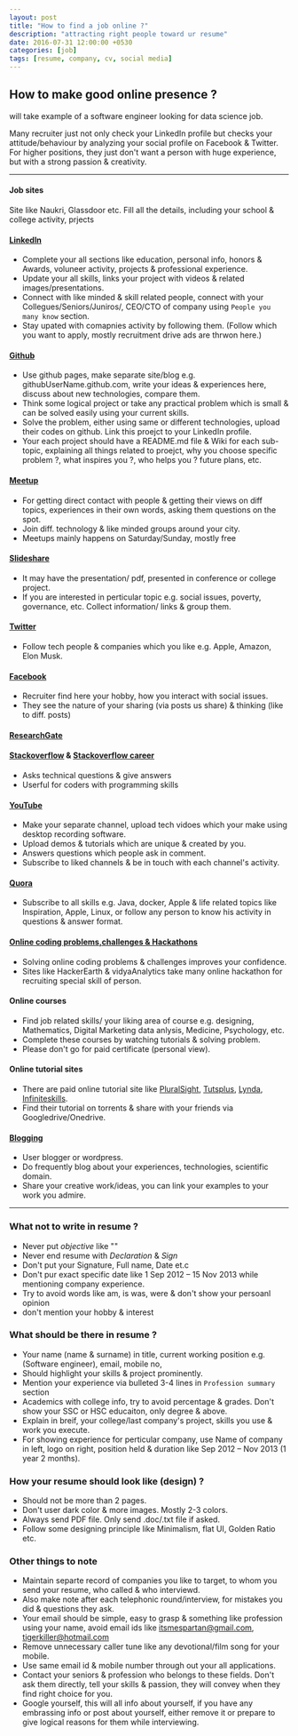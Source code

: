 ```yaml
---
layout: post
title: "How to find a job online ?"
description: "attracting right people toward ur resume"
date: 2016-07-31 12:00:00 +0530
categories: [job]
tags: [resume, company, cv, social media]
---
```


## How to make good online presence ?

will take example of a software engineer looking for data science job.

Many recruiter just not only check your LinkedIn profile but checks your attitude/behaviour by analyzing your social profile on Facebook & Twitter.
For higher positions, they just don't want a person with huge experience, but with a strong passion & creativity.

---

#### Job sites

Site like Naukri, Glassdoor etc.
Fill all the details, including your school & college activity, prjects

#### [LinkedIn](https://www.linkedin.com/)

- Complete your all sections like education, personal info, honors & Awards, voluneer activity, projects & professional experience.
- Update your all skills, links your project with videos & related images/presentations.
- Connect with like minded & skill related people, connect with your Collegues/Seniors/Juniros/, CEO/CTO of company using `People you many know` section.
- Stay upated with comapnies activity by following them. (Follow which you want to apply, mostly recruitment drive ads are thrwon here.)

#### [Github](https://github.com/)

- Use github pages, make separate site/blog e.g. githubUserName.github.com, write your ideas & experiences here,
  discuss about new technologies, compare them.
- Think some logical project or take any practical problem which is small & can be solved easily using your current skills.
- Solve the problem, either using same or different technologies, upload their codes on github. Link this proejct to your LinkedIn profile.
- Your each project should have a README.md file & Wiki for each sub-topic,
  explaining all things related to proejct, why you choose specific problem ?, what inspires you ?, who helps you ? future plans, etc.

#### [Meetup](https://www.meetup.com/)

- For getting direct contact with people & getting their views on diff topics,
  experiences in their own words, asking them questions on the spot.
- Join diff. technology & like minded groups around your city.
- Meetups mainly happens on Saturday/Sunday, mostly free

#### [Slideshare](https://www.slideshare.net/)

- It may have the presentation/ pdf, presented in conference or college project.
- If you are interested in perticular topic e.g. social issues, poverty, governance, etc.
  Collect information/ links & group them.

#### [Twitter](https://www.twitter.com/)

- Follow tech people & companies which you like e.g. Apple, Amazon, Elon Musk.


#### [Facebook](https://www.facebook.com/)

- Recruiter find here your hobby, how you interact with social issues.
- They see the nature of your sharing (via posts us share) & thinking (like to diff. posts)

#### [ResearchGate](https://www.researchgate.net/)

#### [Stackoverflow](https://stackoverflow.com/) & [Stackoverflow career](https://careers.stackoverflow.com/)

- Asks technical questions & give answers
- Userful for coders with programming skills

#### [YouTube](https://www.youtube.com/)

- Make your separate channel, upload tech vidoes which your make using desktop recording software.
- Upload demos & tutorials which are unique & created by you.
- Answers questions which people ask in comment.
- Subscribe to liked channels & be in touch with each channel's activity.

#### [Quora](https://www.quora.com/)

- Subscribe to all skills e.g. Java, docker, Apple & life related topics like Inspiration, Apple, Linux,
  or follow any person to know his activity in questions & answer format.

#### [Online coding problems,challenges & Hackathons](https://sagarnikam123.github.com/programming/2015/10/14/programming-challenges-problems-resources)

- Solving online coding problems & challenges improves your confidence.
- Sites like HackerEarth & vidyaAnalytics take many online hackathon for recruiting special skill of person.


#### Online courses

- Find job related skills/ your liking area of course e.g. designing, Mathematics, Digital Marketing
  data anlysis, Medicine, Psychology, etc.
- Complete these courses by watching tutorials & solving problem.
- Please don't go for paid certificate (personal view).

#### Online tutorial sites

- There are paid online tutorial site like [PluralSight](https://www.pluralsight.com/),
  [Tutsplus](https://tutsplus.com/), [Lynda](https://www.lynda.com/), [Infiniteskills](https://www.infiniteskills.com/).
- Find their tutorial on torrents & share with your friends via Googledrive/Onedrive.

#### [Blogging](https://www.blogger.com/)

- User blogger or wordpress.
- Do frequently blog about your experiences, technologies, scientific domain.
- Share your creative work/ideas, you can link your examples to your work you admire.

---

### What not to write in resume ?

- Never put *objective* like ""
- Never end resume with *Declaration* & *Sign*
- Don't put your Signature, Full name, Date et.c
- Don't pur exact specific date like 1 Sep 2012 – 15 Nov 2013 while mentioning company experience.
- Try to avoid words like am, is was, were & don't show your persoanl opinion
- don't mention your hobby & interest

### What should be there in resume ?

- Your name (name & surname) in title, current working position e.g. (Software engineer), email, mobile no,
- Should highlight your skills & project prominently.
- Mention your experience via bulleted 3-4 lines in `Profession summary` section
- Academics with college info, try to avoid percentage & grades. Don't show your SSC or HSC educaiton, only degree & above.
- Explain in breif, your college/last company's project, skills you use & work you execute.
- For showing experience for perticular company, use Name of company in left, logo on right,
  position held & duration like Sep 2012 – Nov 2013 (1 year 2 months).

### How your resume should look like (design) ?

- Should not be more than 2 pages.
- Don't user dark color & more images. Mostly 2-3 colors.
- Always send PDF file. Only send .doc/.txt file if asked.
- Follow some designing principle like Minimalism, flat UI, Golden Ratio etc.

### Other things to note

- Maintain separte record of companies you like to target, to whom you send your resume, who called & who interviewd.
- Also make note after each telephonic round/interview, for mistakes you did & questions they ask.
- Your email should be simple, easy to grasp & something like profession using your name, avoid email ids like itsmespartan@gmail.com, tigerkiller@hotmail.com
- Remove unnecessary caller tune like any devotional/film song for your mobile.
- Use same email id & mobile number through out your all applications.
- Contact your seniors & profession who belongs to these fields.
  Don't ask them directly, tell your skills & passion, they will convey when they find right choice for you.
- Google yourself, this will all info about yourself, if you have any embrassing info or post about yourself,
  either remove it or prepare to give logical reasons for them while interviewing.
